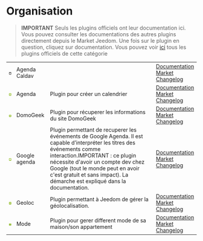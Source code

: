 
# Organisation


>**IMPORTANT**
>Seuls les plugins officiels ont leur documentation ici. Vous pouvez consulter les documentations des autres plugins directement depuis le Market Jeedom. Une fois sur le plugin en question, cliquez sur documentation.
>Vous pouvez voir [ici](https://market.jeedom.com/index.php?v=d&p=market&type=plugin&categorie=organization) tous les plugins officiels de cette catégorie


| | | | |
|--- | --- | --- | ---|
|<img src="caldav/caldav_icon.png" class="pluginLogo" width="100" />|Agenda Caldav||[Documentation](caldav/index)<br/>[Market](https://market.jeedom.com/index.php?v=d&p=market_display&id=1149)<br/>[Changelog](caldav/changelog)|
|<img src="calendar/calendar_icon.png" class="pluginLogo" width="100" />|Agenda|Plugin pour créer un calendrier|[Documentation](calendar/index)<br/>[Market](https://market.jeedom.com/index.php?v=d&p=market_display&id=57)<br/>[Changelog](calendar/changelog)|
|<img src="domogeek/domogeek_icon.png" class="pluginLogo" width="100" />|DomoGeek|Plugin pour récuperer les informations du site DomoGeek|[Documentation](domogeek/index)<br/>[Market](https://market.jeedom.com/index.php?v=d&p=market_display&id=250)<br/>[Changelog](domogeek/changelog)|
|<img src="gCalendar/gCalendar_icon.png" class="pluginLogo" width="100" />|Google agenda|Plugin permettant de recuperer les événements de Google Agenda. Il est capable d’interpréter les titres des événements comme interaction.IMPORTANT : ce plugin nécessite d'avoir un compte dev chez Google (tout le monde peut en avoir c'est gratuit et sans impact). La démarche est expliqué dans la documentation. |[Documentation](gCalendar/index)<br/>[Market](https://market.jeedom.com/index.php?v=d&p=market_display&id=3318)<br/>[Changelog](gCalendar/changelog)|
|<img src="geoloc/geoloc_icon.png" class="pluginLogo" width="100" />|Geoloc|Plugin permettant à Jeedom de gérer la géolocalisation.|[Documentation](geoloc/index)<br/>[Market](https://market.jeedom.com/index.php?v=d&p=market_display&id=12)<br/>[Changelog](geoloc/changelog)|
|<img src="mode/mode_icon.png" class="pluginLogo" width="100" />|Mode|Plugin pour gerer different mode de sa maison/son appartement|[Documentation](mode/index)<br/>[Market](https://market.jeedom.com/index.php?v=d&p=market_display&id=1929)<br/>[Changelog](mode/changelog)|
